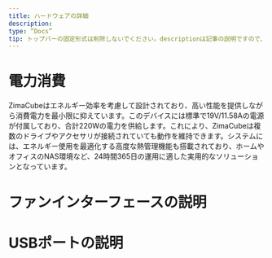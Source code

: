 ```yaml
---
title: ハードウェアの詳細
description:
type: “Docs”
tip: トップバーの固定形式は削除しないでください。descriptionは記事の説明ですので、未入力の場合は内容の最初の段落を抜粋します。
---
```

# 電力消費
ZimaCubeはエネルギー効率を考慮して設計されており、高い性能を提供しながら消費電力を最小限に抑えています。このデバイスには標準で19V/11.58Aの電源が付属しており、合計220Wの電力を供給します。これにより、ZimaCubeは複数のドライブやアクセサリが接続されていても動作を維持できます。システムには、エネルギー使用を最適化する高度な熱管理機能も搭載されており、ホームやオフィスのNAS環境など、24時間365日の運用に適した実用的なソリューションとなっています。

# ファンインターフェースの説明
# USBポートの説明